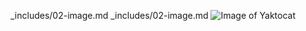 _includes/02-image.md _includes/02-image.md ![Image of Yaktocat](https://octodex.github.com/images/yaktocat.png)
